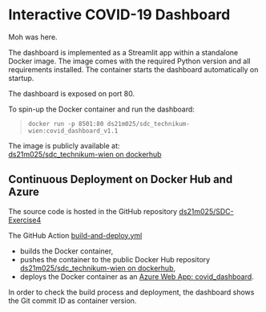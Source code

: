 # Interactive COVID-19 Dashboard

Moh was here.

The dashboard is implemented as a Streamlit app within a standalone Docker image.
The image comes with the required Python version and all requirements installed.
The container starts the dashboard automatically on startup.

The dashboard is exposed on port 80.

To spin-up the Docker container and run the dashboard:  
> `docker run -p 8501:80 ds21m025/sdc_technikum-wien:covid_dashboard_v1.1`

The image is publicly available at:  
[ds21m025/sdc_technikum-wien on dockerhub](https://hub.docker.com/r/ds21m025/sdc_technikum-wien/tags)


## Continuous Deployment on Docker Hub and Azure

The source code is hosted in the GitHub repository [ds21m025/SDC-Exercise4](https://github.com/ds21m025/SDC-Exercise4)

The GitHub Action [build-and-deploy.yml](https://github.com/ds21m025/SDC-Exercise4/blob/main/.github/workflows/build-and-deploy.yml)

- builds the Docker container,
- pushes the container to the public Docker Hub repository [ds21m025/sdc_technikum-wien on dockerhub](https://hub.docker.com/r/ds21m025/sdc_technikum-wien/tags),
- deploys the Docker container as an [Azure Web App: covid_dashboard](https://wa-sdc-covid-dashboard.azurewebsites.net/).

In order to check the build process and deployment, the dashboard shows the Git commit ID as container version.

